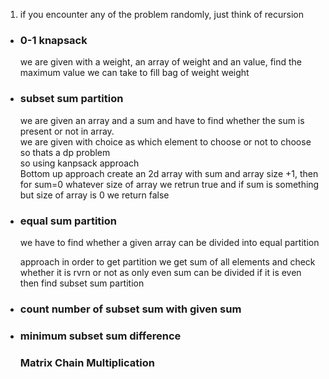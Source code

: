 <ol><li>if you encounter any of the problem randomly, just think of recursion</li></ol>
<ul>
<li><h3>0-1 knapsack</h3><p>we are given with a weight, an array of weight and an value, find the maximum value we can take to fill bag of weight weight</p></li><li>
<h3>subset sum partition</h3><p>we are given an array and a sum and have to find whether the sum is present or not in array.<br>
we are given with choice as which element to choose or not to choose so thats a dp problem<br>
so using kanpsack approach<br>
Bottom up approach create an 2d array with sum and array size +1, then for sum=0 whatever size of array we retrun true and if sum is something but size of array is 0 we return false</p></li>
<li><h3>
equal sum partition</h3>
<p>
we have to find whether a given array can be divided into equal partition

approach in order to get partition we get sum of all elements and check whether it is rvrn or not as only even sum can be divided
if it is even then find subset sum partition</p>

</li>
<li><h3>count number of subset sum with given sum</h3><p></p></li>

<li><h3> minimum subset sum difference<h3>

</li>

### Matrix Chain Multiplication
